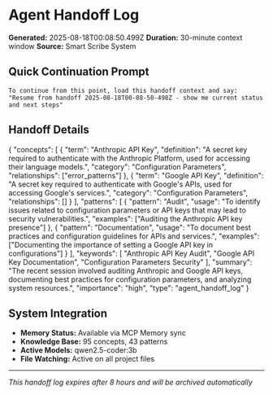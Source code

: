 # Agent Handoff Log

**Generated:** 2025-08-18T00:08:50.499Z
**Duration:** 30-minute context window
**Source:** Smart Scribe System

## Quick Continuation Prompt

```
To continue from this point, load this handoff context and say:
"Resume from handoff 2025-08-18T00-08-50-498Z - show me current status and next steps"
```

## Handoff Details

{
  "concepts": [
    {
      "term": "Anthropic API Key",
      "definition": "A secret key required to authenticate with the Anthropic Platform, used for accessing their language models.",
      "category": "Configuration Parameters",
      "relationships": ["error_patterns"]
    },
    {
      "term": "Google API Key",
      "definition": "A secret key required to authenticate with Google's APIs, used for accessing Google's services.",
      "category": "Configuration Parameters",
      "relationships": []
    }
  ],
  "patterns": [
    {
      "pattern": "Audit",
      "usage": "To identify issues related to configuration parameters or API keys that may lead to security vulnerabilities.",
      "examples": ["Auditing the Anthropic API key presence"]
    },
    {
      "pattern": "Documentation",
      "usage": "To document best practices and configuration guidelines for APIs and services.",
      "examples": ["Documenting the importance of setting a Google API key in configurations"]
    }
  ],
  "keywords": [
    "Anthropic API Key Audit",
    "Google API Key Documentation",
    "Configuration Parameters Security"
  ],
  "summary": "The recent session involved auditing Anthropic and Google API keys, documenting best practices for configuration parameters, and analyzing system resources.",
  "importance": "high",
  "type": "agent_handoff_log"
}

## System Integration

- **Memory Status:** Available via MCP Memory sync
- **Knowledge Base:** 95 concepts, 43 patterns
- **Active Models:** qwen2.5-coder:3b
- **File Watching:** Active on all project files

---
*This handoff log expires after 8 hours and will be archived automatically*
